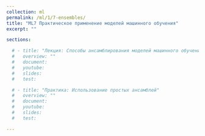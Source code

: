 ```yaml
---
collection: ml
permalink: /ml/1/7-ensembles/
title: "ML7 Практическое применение моделей машинного обучения"
excerpt: ""

sections:

  # - title: "Лекция: Способы ансамблирования моделей машинного обучения" 
  #   overview: ""
  #   document: 
  #   youtube:
  #   slides: 
  #   test:

  # - title: "Практика: Использование простых ансамблей" 
  #   overview: ""
  #   document: 
  #   youtube:
  #   slides:
  #   test:

---
```

